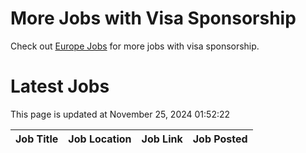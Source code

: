 # More Jobs with Visa Sponsorship

Check out [Europe Jobs](https://github.com/sureshparimi/europejobs#latest-jobs) for more jobs with visa sponsorship.

# Latest Jobs

This page is updated at November 25, 2024 01:52:22

| Job Title | Job Location | Job Link | Job Posted |
| --- | --- | --- | --- |
